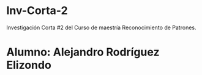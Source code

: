 # Inv-Corta-2
Investigación Corta #2 del Curso de maestría Reconocimiento de Patrones.

# Alumno: Alejandro Rodríguez Elizondo
